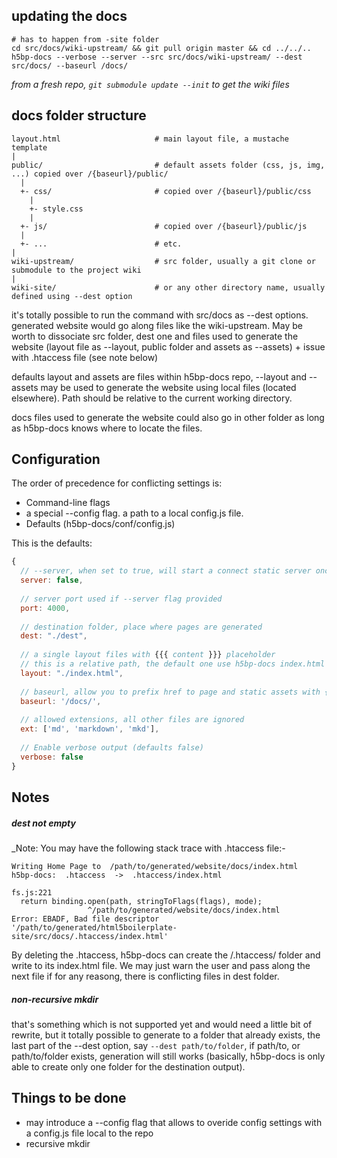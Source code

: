 
## updating the docs
    
    # has to happen from -site folder
    cd src/docs/wiki-upstream/ && git pull origin master && cd ../../..
    h5bp-docs --verbose --server --src src/docs/wiki-upstream/ --dest src/docs/ --baseurl /docs/
    
_from a fresh repo, `git submodule update --init` to get the wiki files_

## docs folder structure


    layout.html                     # main layout file, a mustache template
    |
    public/                         # default assets folder (css, js, img, ...) copied over /{baseurl}/public/
      |
      +- css/                       # copied over /{baseurl}/public/css
        |
        +- style.css
        |
      +- js/                        # copied over /{baseurl}/public/js
      |
      +- ...                        # etc.
    |
    wiki-upstream/                  # src folder, usually a git clone or submodule to the project wiki
    |
    wiki-site/                      # or any other directory name, usually defined using --dest option
    
    
it's totally possible to run the command with src/docs as --dest options. generated website would go along files like the wiki-upstream. May be worth to dissociate src folder, dest one and files used to generate the website (layout file as --layout, public folder and assets as --assets) + issue with .htaccess file (see note below)

defaults layout and assets are files within h5bp-docs repo, --layout and --assets may be used to generate the website using local files (located elsewhere). Path should be relative to the current working directory.

docs files used to generate the website could also go in other folder as long as h5bp-docs knows where to locate the files.

## Configuration

The order of precedence for conflicting settings is:

* Command-line flags
* a special --config flag. a path to a local config.js file.
* Defaults (h5bp-docs/conf/config.js)

This is the defaults:

```javascript
{
  // --server, when set to true, will start a connect static server once generation is done
  server: false,
  
  // server port used if --server flag provided
  port: 4000,
  
  // destination folder, place where pages are generated
  dest: "./dest",
  
  // a single layout files with {{{ content }}} placeholder
  // this is a relative path, the default one use h5bp-docs index.html
  layout: "./index.html",
  
  // baseurl, allow you to prefix href to page and static assets with {{baseurl}} in the layout template
  baseurl: '/docs/',
  
  // allowed extensions, all other files are ignored 
  ext: ['md', 'markdown', 'mkd'],
  
  // Enable verbose output (defaults false)
  verbose: false
}
```

## Notes

##### dest not empty

_Note: You may have the following stack trace with .htaccess file:-

    Writing Home Page to  /path/to/generated/website/docs/index.html
    h5bp-docs:  .htaccess  ->  .htaccess/index.html

    fs.js:221
      return binding.open(path, stringToFlags(flags), mode);
                     ^/path/to/generated/website/docs/index.html
    Error: EBADF, Bad file descriptor '/path/to/generated/html5boilerplate-site/src/docs/.htaccess/index.html'
    
By deleting the .htaccess, h5bp-docs can create the /.htaccess/ folder and write to its index.html file. We may just warn the user and pass along the next file if for any reasong, there is conflicting files in dest folder.

##### non-recursive mkdir

that's something which is not supported yet and would need a little bit of rewrite, but it totally possible to generate to a folder that already exists, the last part of the --dest option, say `--dest path/to/folder`, if  path/to, or path/to/folder exists, generation will still works (basically, h5bp-docs is only able to create only one folder for the destination output).

## Things to be done

* may introduce a --config flag that allows to overide config settings with a config.js file local to the repo
* recursive mkdir 
    
      